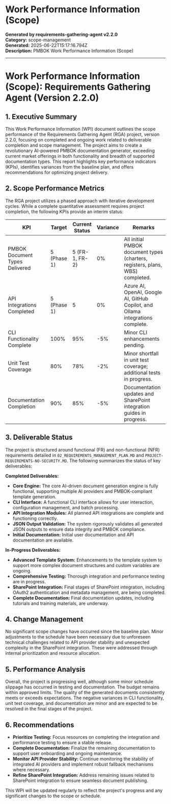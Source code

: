 # Work Performance Information (Scope)

**Generated by requirements-gathering-agent v2.2.0**  
**Category:** scope-management  
**Generated:** 2025-06-22T15:17:16.794Z  
**Description:** PMBOK Work Performance Information (Scope)

---

# Work Performance Information (Scope): Requirements Gathering Agent (Version 2.2.0)

## 1. Executive Summary

This Work Performance Information (WPI) document outlines the scope performance of the Requirements Gathering Agent (RGA) project, version 2.2.0, focusing on completed and ongoing work related to deliverable completion and scope management.  The project aims to create a revolutionary AI-powered PMBOK documentation generator, exceeding current market offerings in both functionality and breadth of supported documentation types. This report highlights key performance indicators (KPIs), identifies variances from the baseline plan, and offers recommendations for optimizing project delivery.

## 2. Scope Performance Metrics

The RGA project utilizes a phased approach with iterative development cycles.  While a complete quantitative assessment requires project completion, the following KPIs provide an interim status:

| KPI                      | Target     | Current Status | Variance    | Remarks                                                                     |
|---------------------------|-------------|-----------------|--------------|-----------------------------------------------------------------------------|
| PMBOK Document Types Delivered | 5 (Phase 1) | 5 (FR-1, FR-2)   | 0%           | All initial PMBOK document types (charters, registers, plans, WBS) completed. |
| API Integrations Completed  | 5 (Phase 1) | 5              | 0%           | Azure AI, OpenAI, Google AI, GitHub Copilot, and Ollama integrations complete. |
| CLI Functionality Complete | 100%        | 95%             | -5%          | Minor CLI enhancements pending.                                               |
| Unit Test Coverage         | 80%        | 78%             | -2%          | Minor shortfall in unit test coverage; additional tests in progress.          |
| Documentation Completion   | 90%        | 85%             | -5%          | Documentation updates and SharePoint integration guides in progress.          |


## 3. Deliverable Status

The project is structured around functional (FR) and non-functional (NFR) requirements detailed in `02_REQUIREMENTS_MANAGEMENT_PLAN.MD` and `PROJECT-REQUIREMENTS-NO-SECURITY.MD`.  The following summarizes the status of key deliverables:

**Completed Deliverables:**

* **Core Engine:**  The core AI-driven document generation engine is fully functional, supporting multiple AI providers and PMBOK-compliant template generation.
* **CLI Interface:**  A functional CLI interface allows for user interaction, configuration management, and batch processing.
* **API Integration Modules:**  All planned API integrations are complete and functioning correctly.
* **JSON Output Validation:**  The system rigorously validates all generated JSON outputs to ensure data integrity and PMBOK compliance.
* **Initial Documentation:**  Initial user documentation and API documentation are available.

**In-Progress Deliverables:**

* **Advanced Template System:**  Enhancements to the template system to support more complex document structures and custom variables are ongoing.
* **Comprehensive Testing:**  Thorough integration and performance testing are in progress.
* **SharePoint Integration:**  Final stages of SharePoint integration, including OAuth2 authentication and metadata management, are being completed.
* **Complete Documentation:**  Final documentation updates, including tutorials and training materials, are underway.


## 4. Change Management

No significant scope changes have occurred since the baseline plan. Minor adjustments to the schedule have been necessary due to unforeseen technical challenges related to API provider stability and unexpected complexity in the SharePoint integration. These were addressed through internal prioritization and resource allocation.

## 5. Performance Analysis

Overall, the project is progressing well, although some minor schedule slippage has occurred in testing and documentation.  The budget remains within approved limits.  The quality of the generated documents consistently meets or exceeds expectations.  The negative variances in CLI functionality, unit test coverage, and documentation are minor and are expected to be resolved in the final stages of the project.

## 6. Recommendations

* **Prioritize Testing:**  Focus resources on completing the integration and performance testing to ensure a stable release.
* **Complete Documentation:**  Finalize the remaining documentation to support user onboarding and ongoing maintenance.
* **Monitor API Provider Stability:**  Continue monitoring the stability of integrated AI providers and implement robust fallback mechanisms where necessary.
* **Refine SharePoint Integration:**  Address remaining issues related to SharePoint integration to ensure seamless document publishing.


This WPI will be updated regularly to reflect the project's progress and any significant changes to the scope or schedule.
